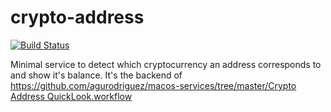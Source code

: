 # crypto-address

[![Build Status](https://travis-ci.com/agurodriguez/crypto-address.svg?branch=master)](https://travis-ci.com/agurodriguez/crypto-address)

Minimal service to detect which cryptocurrency an address corresponds to and show it's balance. It's the backend of [https://github.com/agurodriguez/macos-services/tree/master/Crypto Address QuickLook.workflow](https://github.com/agurodriguez/macos-services/tree/master/Crypto%20Address%20QuickLook.workflow)
